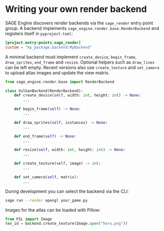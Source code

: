 # Writing your own render backend

SAGE Engine discovers render backends via the `sage_render` entry point group. A backend
implements `sage_engine.render.base.RenderBackend` and registers itself in
`pyproject.toml`:

```toml
[project.entry-points.sage_render]
custom = "my_package.backend:MyBackend"
```

A minimal backend must implement `create_device`, `begin_frame`,
`draw_sprites`, `end_frame` and `resize`. Optional helpers such as
`draw_lines` can be left empty. Recent versions also use
`create_texture` and `set_camera` to upload atlas images and update the
view matrix.

```python
from sage_engine.render.base import RenderBackend

class VulkanBackend(RenderBackend):
    def create_device(self, width: int, height: int) -> None:
        ...

    def begin_frame(self) -> None:
        ...

    def draw_sprites(self, instances) -> None:
        ...

    def end_frame(self) -> None:
        ...

    def resize(self, width: int, height: int) -> None:
        ...

    def create_texture(self, image) -> int:
        ...

    def set_camera(self, matrix):
        ...
```

During development you can select the backend via the CLI:

```bash
sage run --render opengl your_game.py
```

Images for the atlas can be loaded with Pillow:

```python
from PIL import Image
tex_id = backend.create_texture(Image.open("hero.png"))
```
